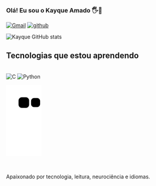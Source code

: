 
### Olá! Eu sou o Kayque Amado 🖐️🧠

[![Gmail](https://img.shields.io/badge/Gmail-D14836?style=for-the-badge&logo=gmail&logoColor=white)](https://outlook.live.com/mail/0/) [![github](https://img.shields.io/badge/LinkedIn-0077B5?style=for-the-badge&logo=linkedin&logoColor=white)](https://www.linkedin.com/in/kayque-amado-2689b8225/)

![Kayque GitHub stats](https://github-readme-stats.vercel.app/api?username=DreamkitteXz&show_icons=true&theme=dracula)

## Tecnologias que estou aprendendo

<div style="display: inline_block"><br/>
  <img align="center" alt="C" src="https://img.shields.io/badge/C-00599C?style=for-the-badge&logo=c&logoColor=white" />
  <img align="center" alt="Python" src="https://img.shields.io/badge/Python-14354C?style=for-the-badge&logo=python&logoColor=white" />
  
  ![Snake animation](https://github.com/DreamkitteXz/DreamkitteXz/blob/output/github-contribution-grid-snake.svg)
  
</div><br/>

Apaixonado por tecnologia, leitura, neurociência e idiomas.
